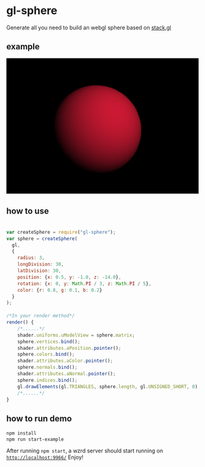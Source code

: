 # gl-sphere
Generate all you need to build an webgl sphere based on [stack.gl](http://stack.gl/)
## example

![](sphere.png)


## how to use
```javascript

var createSphere = require("gl-sphere");
var sphere = createSphere(
  gl,
  {
    radius: 3,
    longDivision: 30,
    latDivision: 30,
    position: {x: 0.5, y: -1.0, z: -14.0},
    rotation: {x: 0, y: Math.PI / 3, z: Math.PI / 5},
    color: {r: 0.8, g: 0.1, b: 0.2}
  }
);

/*In your render method*/
render() {
	/*......*/
	shader.uniforms.uModelView = sphere.matrix;
	sphere.vertices.bind();
	shader.attributes.aPosition.pointer();
	sphere.colors.bind();
	shader.attributes.aColor.pointer();
	sphere.normals.bind();
	shader.attributes.aNormal.pointer();
	sphere.indices.bind();
	gl.drawElements(gl.TRIANGLES, sphere.length, gl.UNSIGNED_SHORT, 0);
	/*......*/
}
```

## how to run demo
```
npm install
npm run start-example
```
After running ```npm start```, a wzrd server should start running on [`http://localhost:9966/`](http://localhost:9966/) Enjoy!
